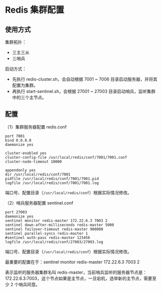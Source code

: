 # Redis 集群配置

## 使用方式

集群拓扑：

- 三主三从
- 三哨兵

启动方式：

- 先执行 redis-cluster.sh，会自动根据 7001 ~ 7006 目录启动服务器，并将其配置为集群。
- 再执行 start-sentinel.sh，会根据 27001 ~ 27003 目录启动哨兵，监听集群中的三个主节点。

## 配置

（1）集群服务器配置 redis.conf

```
port 7001
bind 0.0.0.0
daemonize yes

cluster-enabled yes
cluster-config-file /usr/local/redis/conf/7001/7001.conf
cluster-node-timeout 10000

appendonly yes
dir /usr/local/redis/conf/7001
pidfile /usr/local/redis/conf/7001/7001.pid
logfile /usr/local/redis/conf/7001/7001.log
```

端口号、配置目录（`/usr/local/redis/conf`）根据实际情况修改。

（2）哨兵服务器配置 sentinel.conf

```
port 27003
daemonize yes
sentinel monitor redis-master 172.22.6.3 7003 2
sentinel down-after-milliseconds redis-master 5000
sentinel failover-timeout redis-master 900000
sentinel parallel-syncs redis-master 1
#sentinel auth-pass redis-master 123456
logfile /usr/local/redis/conf/27003/27003.log
```

端口号、配置目录（`/usr/local/redis/conf`）根据实际情况修改。

最重要的配置在于：sentinel monitor redis-master 172.22.6.3 7003 2

表示监听的服务器集群名叫 redis-master，当前哨兵监听的服务器节点是：172.22.6.3:7003，这个节点如果是主节点，一旦宕机，选举新的主节点，需要至少 2 个哨兵同意。
